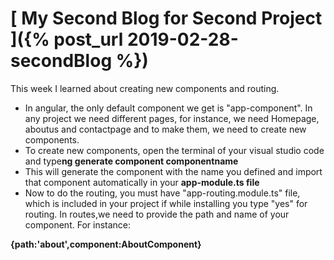 # [ My Second Blog for Second Project ]({% post_url 2019-02-28-secondBlog %})
This week I learned about creating new components and routing.
- In angular, the only default component we get is "app-component". In any project we need different pages, for instance, we need Homepage, aboutus and contactpage and to make them, we need to create new components.
- To create new components, open the terminal of your visual studio code and type**ng generate component componentname**
- This will generate the component with the name you defined and import that component automatically in your **app-module.ts file**
- Now to do the routing, you must have "app-routing.module.ts" file, which is included in your project if while installing you type "yes" for routing. In routes,we need to provide the path and name of your component. For instance:

**{path:'about',component:AboutComponent}**

